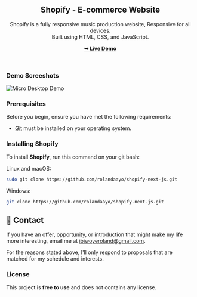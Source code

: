 <div align="center">
  <h2 align="center">Shopify - E-commerce Website</h2>

  Shopify is a fully responsive music production website, Responsive for all devices. <br/> Built using HTML, CSS, and JavaScript.

  <a href="https://shopify-with-nextjs.vercel.app/"><strong>➥ Live Demo</strong></a>

</div>

<br />

### Demo Screeshots

![Micro Desktop Demo](./readme-images/readme-1.png "Desktop Demo")

### Prerequisites

Before you begin, ensure you have met the following requirements:

* [Git](https://git-scm.com/downloads "Download Git") must be installed on your operating system.

### Installing Shopify

To install **Shopify**, run this command on your git bash:

Linux and macOS:

```bash
sudo git clone https://github.com/rolandaayo/shopify-next-js.git
```

Windows:

```bash
git clone https://github.com/rolandaayo/shopify-next-js.git
```

## 💬 Contact

If you have an offer, opportunity, or introduction that might make my life more interesting, email me at ibiwoyeroland@gmail.com.

For the reasons stated above, I'll only respond to proposals that are matched for my schedule and interests.

### License

This project is **free to use** and does not contains any license.
